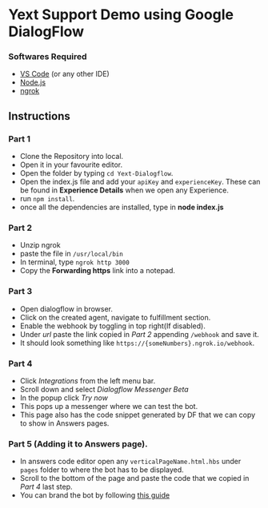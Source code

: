 # Yext Support Demo using Google DialogFlow
### Softwares Required
- [VS Code](https://code.visualstudio.com/Download) (or any other IDE)
- [Node.js](https://nodejs.org/en/download/)
- [ngrok](https://ngrok.com/download)

## Instructions
### Part 1
- Clone the Repository into local.
- Open it in your favourite editor.
- Open the folder by typing `cd Yext-Dialogflow`.
- Open the index.js file and add your `apiKey` and `experienceKey`. These can be found in **Experience Details** when we open any Experience.
- run `npm install`.
- once all the dependencies are installed, type in **node index.js**

### Part 2
- Unzip ngrok
- paste the file in `/usr/local/bin`
- In terminal, type `ngrok http 3000`
- Copy the **Forwarding https** link into a notepad.

### Part 3

- Open dialogflow in browser. 
- Click on the created agent, navigate to fulfillment section.
- Enable the webhook by toggling in top right(If disabled).
- Under *url* paste the link copied in *Part 2* appending `/webhook` and save it. 
- It should look something like `https://{someNumbers}.ngrok.io/webhook`.

### Part 4
- Click *Integrations* from the left menu bar.
- Scroll down and select *Dialogflow Messenger Beta*
- In the popup click _Try now_
- This pops up a messenger where we can test the bot.
- This page also has the code snippet generated by DF that we can copy to show in Answers pages.


### Part 5 (Adding it to Answers page).
- In answers code editor open any `verticalPageName.html.hbs` under `pages` folder to where the bot has to be displayed.
- Scroll to the bottom of the page and paste the code that we copied in *Part 4* last step.
- You can brand the bot by following [this guide](https://cloud.google.com/dialogflow/es/docs/integrations/dialogflow-messenger#css-customize)
